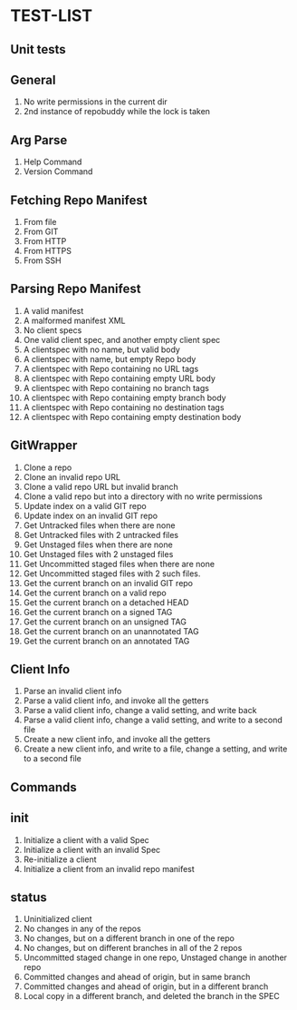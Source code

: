 TEST-LIST
=========

Unit tests
----------

General
-------
1.  No write permissions in the current dir
2.  2nd instance of repobuddy while the lock is taken

Arg Parse
---------
1.  Help Command
2.  Version Command

Fetching Repo Manifest
----------------------
1.  From file
2.  From GIT
3.  From HTTP
4.  From HTTPS
5.  From SSH

Parsing Repo Manifest
---------------------
1.  A valid manifest
2.  A malformed manifest XML
3.  No client specs
4.  One valid client spec, and another empty client spec
5.  A clientspec with no name, but valid body
6.  A clientspec with name, but empty Repo body
7.  A clientspec with Repo containing no URL tags
8.  A clientspec with Repo containing empty URL body
9.  A clientspec with Repo containing no branch tags
10. A clientspec with Repo containing empty branch body
11. A clientspec with Repo containing no destination tags
12. A clientspec with Repo containing empty destination body

GitWrapper
----------
1.  Clone a repo
2.  Clone an invalid repo URL
3.  Clone a valid repo URL but invalid branch
4.  Clone a valid repo but into a directory with no write permissions
5.  Update index on a valid GIT repo
6.  Update index on an invalid GIT repo
7.  Get Untracked files when there are none
8.  Get Untracked files with 2 untracked files
9.  Get Unstaged files when there are none
10. Get Unstaged files with 2 unstaged files
11. Get Uncommitted staged files when there are none
12. Get Uncommitted staged files with 2 such files.
13. Get the current branch on an invalid GIT repo
14. Get the current branch on a valid repo
15. Get the current branch on a detached HEAD
16. Get the current branch on a signed TAG
17. Get the current branch on an unsigned TAG
18. Get the current branch on an unannotated TAG
19. Get the current branch on an annotated TAG

Client Info
-----------
1.  Parse an invalid client info
2.  Parse a valid client info, and invoke all the getters
3.  Parse a valid client info, change a valid setting, and write back
4.  Parse a valid client info, change a valid setting, and write to a
    second file
5.  Create a new client info, and invoke all the getters
6.  Create a new client info, and write to a file, change a setting, and
    write to a second file

Commands
--------

init
----
1.  Initialize a client with a valid Spec
2.  Initialize a client with an invalid Spec
3.  Re-initialize a client
4.  Initialize a client from an invalid repo manifest

status
------
1.  Uninitialized client
2.  No changes in any of the repos
3.  No changes, but on a different branch in one of the repo
4.  No changes, but on different branches in all of the 2 repos
5.  Uncommitted staged change in one repo, Unstaged change in another repo
6.  Committed changes and ahead of origin, but in same branch
7.  Committed changes and ahead of origin, but in a different branch
8.  Local copy in a different branch, and deleted the branch in the SPEC
